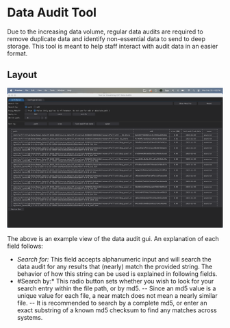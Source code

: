 # Data Audit Tool

Due to the increasing data volume, regular data audits are required to remove duplicate data and identify non-essential data to send to deep storage. This tool is meant to help staff interact with audit data in an easier format.

## Layout

![GUI](audit_gui.png)

The above is an example view of the data audit gui. An explanation of each field follows:

- *Search for:* This field accepts alphanumeric input and will search the data audit for any results that (nearly) match the provided string. The behavior of how this string can be used is explained in following fields.
- #Search by:* This radio button sets whether you wish to look for your search entry within the file path, or by md5.
-- Since an md5 value is a unique value for each file, a near match does not mean a nearly similar file.
-- It is recommended to search by a complete md5, or enter an exact substring of a known md5 checksum to find any matches across systems.
